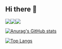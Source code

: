 ## Hi there 👋

<!--
**SangBumShon/SangBumShon** is a ✨ _special_ ✨ repository because its `README.md` (this file) appears on your GitHub profile.

Here are some ideas to get you started:

- 🔭 I’m currently working on ...
- 🌱 I’m currently learning ...
- 👯 I’m looking to collaborate on ...
- 🤔 I’m looking for help with ...
- 💬 Ask me about ...
- 📫 How to reach me: ...
- 😄 Pronouns: ...
- ⚡ Fun fact: ...


-->
<img src="https://img.shields.io/badge/Python-3776AB?style=flat-square&logo=Python&logoColor=white"/><img src="https://img.shields.io/badge/Spring%20Boot-6DB33F?style=flat-square&logo=Spring%20Boot&logoColor=white"/><img src="https://img.shields.io/badge/Java-007396?style=flat-square&logo=Java&logoColor=white"/>


[![Anurag's GitHub stats](https://github-readme-stats.vercel.app/api?username=SangBumShon)](https://github.com/anuraghazra/github-readme-stats)

[![Top Langs](https://github-readme-stats.vercel.app/api/top-langs/?username=SangBumSHon)](https://github.com/anuraghazra/github-readme-stats)
